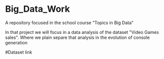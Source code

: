 # Big_Data_Work
A repository focused in the school course "Topics in Big Data"

In that project we will focus in a data analysis of the dataset "Video Games sales". Where we plain separe that analysis in the evolution of console generation

#Dataset link
<a href= "https://www.kaggle.com/datasets/gregorut/videogamesales"><a>
